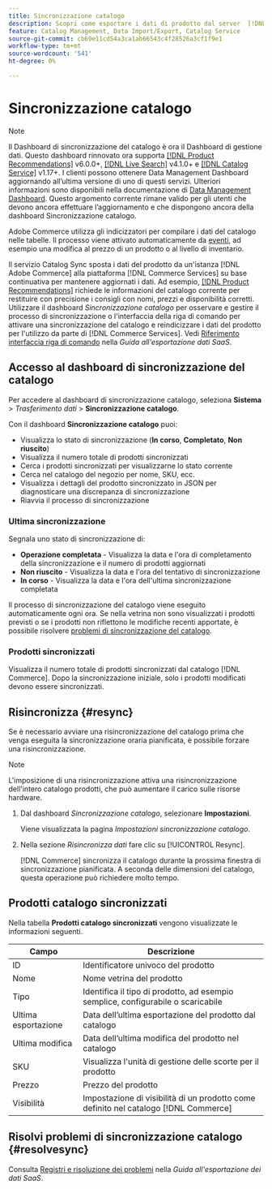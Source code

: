 ```yaml
---
title: Sincronizzazione catalogo
description: Scopri come esportare i dati di prodotto dal server  [!DNL Commerce]  a  [!DNL Commerce Services].
feature: Catalog Management, Data Import/Export, Catalog Service
source-git-commit: cb69e11cd54a3ca1ab66543c4f28526a3cf1f9e1
workflow-type: tm+mt
source-wordcount: '541'
ht-degree: 0%

---
```



# Sincronizzazione catalogo

>[!NOTE]
>
> Il Dashboard di sincronizzazione del catalogo è ora il Dashboard di gestione dati. Questo dashboard rinnovato ora supporta [[!DNL Product Recommendations]](../product-recommendations/guide-overview.md) v6.0.0+, [[!DNL Live Search]](../live-search/overview.md) v4.1.0+ e [[!DNL Catalog Service]](../catalog-service/overview.md) v1.17+. I clienti possono ottenere Data Management Dashboard aggiornando all’ultima versione di uno di questi servizi. Ulteriori informazioni sono disponibili nella documentazione di [Data Management Dashboard](https://experienceleague.adobe.com/docs/commerce-admin/systems/data-transfer/data-dashboard.html?lang=it). Questo argomento corrente rimane valido per gli utenti che devono ancora effettuare l’aggiornamento e che dispongono ancora della dashboard Sincronizzazione catalogo.

Adobe Commerce utilizza gli indicizzatori per compilare i dati del catalogo nelle tabelle. Il processo viene attivato automaticamente da [eventi](https://experienceleague.adobe.com/docs/commerce-admin/systems/tools/index-management.html?lang=it#events-that-trigger-full-reindexing), ad esempio una modifica al prezzo di un prodotto o al livello di inventario.

Il servizio Catalog Sync sposta i dati del prodotto da un&#39;istanza [!DNL Adobe Commerce] alla piattaforma [!DNL Commerce Services] su base continuativa per mantenere aggiornati i dati. Ad esempio, [[!DNL Product Recommendations]](/help/product-recommendations/overview.md) richiede le informazioni del catalogo corrente per restituire con precisione i consigli con nomi, prezzi e disponibilità corretti. Utilizzare il dashboard _Sincronizzazione catalogo_ per osservare e gestire il processo di sincronizzazione o l&#39;interfaccia della riga di comando per attivare una sincronizzazione del catalogo e reindicizzare i dati del prodotto per l&#39;utilizzo da parte di [!DNL Commerce Services]. Vedi [Riferimento interfaccia riga di comando](../data-export/data-export-cli-commands.md) nella _Guida all&#39;esportazione dati SaaS_.

## Accesso al dashboard di sincronizzazione del catalogo

Per accedere al dashboard di sincronizzazione catalogo, seleziona **Sistema** > _Trasferimento dati_ > **Sincronizzazione catalogo**.

Con il dashboard **Sincronizzazione catalogo** puoi:

- Visualizza lo stato di sincronizzazione (**In corso**, **Completato**, **Non riuscito**)
- Visualizza il numero totale di prodotti sincronizzati
- Cerca i prodotti sincronizzati per visualizzarne lo stato corrente
- Cerca nel catalogo del negozio per nome, SKU, ecc.
- Visualizza i dettagli del prodotto sincronizzato in JSON per diagnosticare una discrepanza di sincronizzazione
- Riavvia il processo di sincronizzazione

### Ultima sincronizzazione

Segnala uno stato di sincronizzazione di:

- **Operazione completata** - Visualizza la data e l&#39;ora di completamento della sincronizzazione e il numero di prodotti aggiornati
- **Non riuscito** - Visualizza la data e l&#39;ora del tentativo di sincronizzazione
- **In corso** - Visualizza la data e l&#39;ora dell&#39;ultima sincronizzazione completata

Il processo di sincronizzazione del catalogo viene eseguito automaticamente ogni ora. Se nella vetrina non sono visualizzati i prodotti previsti o se i prodotti non riflettono le modifiche recenti apportate, è possibile risolvere [problemi di sincronizzazione del catalogo](#resolvesync).

### Prodotti sincronizzati

Visualizza il numero totale di prodotti sincronizzati dal catalogo [!DNL Commerce]. Dopo la sincronizzazione iniziale, solo i prodotti modificati devono essere sincronizzati.

## Risincronizza {#resync}

Se è necessario avviare una risincronizzazione del catalogo prima che venga eseguita la sincronizzazione oraria pianificata, è possibile forzare una risincronizzazione.

>[!NOTE]
>
> L&#39;imposizione di una risincronizzazione attiva una risincronizzazione dell&#39;intero catalogo prodotti, che può aumentare il carico sulle risorse hardware.

1. Dal dashboard _Sincronizzazione catalogo_, selezionare **Impostazioni**.

   Viene visualizzata la pagina _Impostazioni sincronizzazione catalogo_.

1. Nella sezione _Risincronizza dati_ fare clic su [!UICONTROL Resync].

   [!DNL Commerce] sincronizza il catalogo durante la prossima finestra di sincronizzazione pianificata. A seconda delle dimensioni del catalogo, questa operazione può richiedere molto tempo.

## Prodotti catalogo sincronizzati

Nella tabella **Prodotti catalogo sincronizzati** vengono visualizzate le informazioni seguenti.

| Campo | Descrizione |
|---|---|
| ID | Identificatore univoco del prodotto |
| Nome | Nome vetrina del prodotto |
| Tipo | Identifica il tipo di prodotto, ad esempio semplice, configurabile o scaricabile |
| Ultima esportazione | Data dell’ultima esportazione del prodotto dal catalogo |
| Ultima modifica | Data dell’ultima modifica del prodotto nel catalogo |
| SKU | Visualizza l&#39;unità di gestione delle scorte per il prodotto |
| Prezzo | Prezzo del prodotto |
| Visibilità | Impostazione di visibilità di un prodotto come definito nel catalogo [!DNL Commerce] |

## Risolvi problemi di sincronizzazione catalogo {#resolvesync}

Consulta [Registri e risoluzione dei problemi](../data-export/troubleshooting-logging.md#troubleshooting) nella _Guida all&#39;esportazione dei dati SaaS_.
